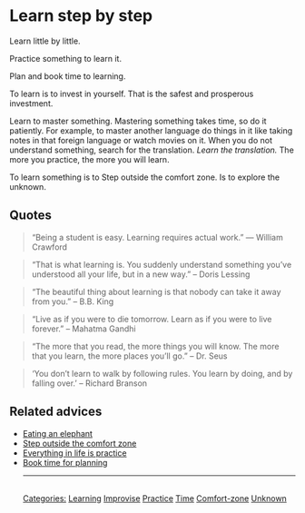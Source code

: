 # Learn step by step

Learn little by little.

Practice something to learn it.

Plan and book time to learning.

To learn is to invest in yourself. That is the safest and prosperous investment.

Learn to master something. Mastering something takes time, so do it patiently. For example, to master another language do things in it like taking notes in that foreign language or watch movies on it. When you do not understand something, search for the translation. _Learn the translation._ The more you practice, the more you will learn.

To learn something is to Step outside the comfort zone. Is to explore the unknown.

## Quotes

> “Being a student is easy. Learning requires actual work.” — William Crawford

> “That is what learning is. You suddenly understand something you’ve understood all your life, but in a new way.” – Doris Lessing

> “The beautiful thing about learning is that nobody can take it away from you.” – B.B. King

> “Live as if you were to die tomorrow. Learn as if you were to live forever.” – Mahatma Gandhi

> “The more that you read, the more things you will know. The more that you learn, the more places you’ll go.” – Dr.  Seus

> ‘You don’t learn to walk by following rules. You learn by doing, and by falling over.’ – Richard Branson

## Related advices

- [Eating an elephant](../Eating%20an%20elephant/index.md)
- [Step outside the comfort zone](../Step%20outside%20the%20comfort%20zone/index.md)
- [Everything in life is practice](../Everything%20in%20life%20is%20practice/index.md)
- [Book time for planning](../Book%20time%20for%20planning/index.md)<hr/><br/>[Categories:](../Categories/index.md) [Learning](../Categories/Learning.md) [Improvise](../Categories/Improvise.md) [Practice](../Categories/Practice.md) [Time](../Categories/Time.md) [Comfort-zone](../Categories/Comfort-zone.md) [Unknown](../Categories/Unknown.md)